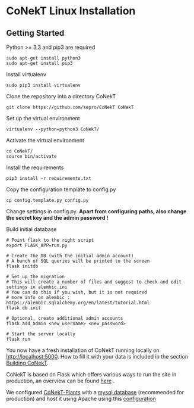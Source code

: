 # CoNekT Linux Installation

## Getting Started

Python >= 3.3 and pip3 are required

    sudo apt-get install python3
    sudo apt-get install pip3

Install virtualenv

    sudo pip3 install virtualenv


Clone the repository into a directory CoNekT

    git clone https://github.com/sepro/CoNekT CoNekT

Set up the virtual environment

    virtualenv --python=python3 CoNekT/

Activate the virtual environment

    cd CoNekT/
    source bin/activate

Install the requirements

    pip3 install -r requirements.txt

Copy the configuration template to config.py

    cp config.template.py config.py

Change settings in config.py. **Apart from configuring paths, also change the secret key and the admin password !**

Build initial database

    # Point flask to the right script
    export FLASK_APP=run.py
    
    # Create the DB (with the initial admin account)
    # A bunch of SQL queries will be printed to the screen 
    flask initdb
    
    # Set up the migration
    # This will create a number of files and suggest to check and edit settings in alembic.ini 
    # You can do this if you wish, but it is not required
    # more info on alembic : https://alembic.sqlalchemy.org/en/latest/tutorial.html
    flask db init
    
    # Optional, create additional admin accounts
    flask add_admin <new_username> <new_password> 
    
    # Start the server locally
    flask run
    


You now have a fresh installation of CoNekT running locally on [http://localhost:5000](http://localhost:5000). 
How to fill it with your data is included in the section [Building CoNekT](building_conekt.md). 

CoNekT is based on Flask which offers various ways to run the site in production, an overview can be found 
[here](http://flask.pocoo.org/docs/1.0/deploying/) . 

We configured [CoNekT-Plants](http://conekt.mpimp-golm.mpg.de/pub/) with a [mysql database](connect_mysql.md) 
(recommended for production) and host it using Apache using this [configuration](apache_wsgi.md)  

